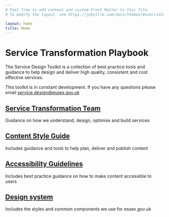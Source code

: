 ```yaml
---
# Feel free to add content and custom Front Matter to this file.
# To modify the layout, see https://jekyllrb.com/docs/themes/#overriding-theme-defaults

layout: home
title: Home
---
```

# Service Transformation Playbook

The Service Design Toolkit is a collection of best practice tools and guidance to help design and deliver high quality, consistent and cost effective services.

This toolkit is in constant development. If you have any questions please email [service.design@essex.gov.uk](mailto:service.design@essex.gov.uk)

## [Service Transformation Team](Service-Transformation-Team)

Guidance on how we understand, design, optimise and build services

## [Content Style Guide](Content-style-guide)

Includes guidance and tools to help plan, deliver and publish content

## [Accessibility Guidelines](Accessibility-Guidelines)

Includes best practice guidance on how to make content accessible to users

## [Design system](Design-system)

Includes the styles and common components we use for essex.gov.uk
